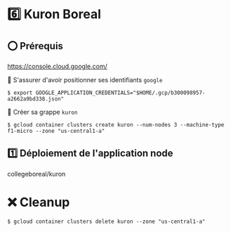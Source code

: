 # :six: Kuron Boreal


## :o: Prérequis


https://console.cloud.google.com/

:round_pushpin: S'assurer d'avoir positionner ses identifiants `google`

```
$ export GOOGLE_APPLICATION_CREDENTIALS="$HOME/.gcp/b300098957-a2662a9bd338.json"
```

:round_pushpin: Créer sa grappe `kuron`

```
$ gcloud container clusters create kuron --num-nodes 3 --machine-type f1-micro --zone "us-central1-a"
```

## :one: Déploiement de l'application node

collegeboreal/kuron




# :x: Cleanup

```
$ gcloud container clusters delete kuron --zone "us-central1-a"
```
